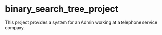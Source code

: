 # binary_search_tree_project
This project provides a system for an Admin working at a telephone service company.
